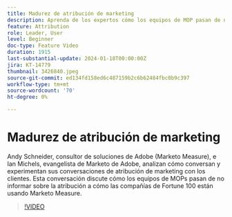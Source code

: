 ```yaml
---
title: Madurez de atribución de marketing
description: Aprenda de los expertos cómo los equipos de MOP pasan de no informar sobre atribuciones a cómo las empresas de Fortune 100 utilizan Marketo Measure.
feature: Attribution
role: Leader, User
level: Beginner
doc-type: Feature Video
duration: 1915
last-substantial-update: 2024-01-18T00:00:00Z
jira: KT-14779
thumbnail: 3426840.jpeg
source-git-commit: ed134fd158ed6c487159b2c6b62484fbc0b9c397
workflow-type: tm+mt
source-wordcount: '70'
ht-degree: 0%

---
```



# Madurez de atribución de marketing

Andy Schneider, consultor de soluciones de Adobe (Marketo Measure), e Ian Michels, evangelista de Marketo de Adobe, analizan cómo conversan y experimentan sus conversaciones de atribución de marketing con los clientes. Esta conversación discute cómo los equipos de MOPs pasan de no informar sobre la atribución a cómo las compañías de Fortune 100 están usando Marketo Measure.

>[!VIDEO](https://video.tv.adobe.com/v/3426840/?learn=on)

